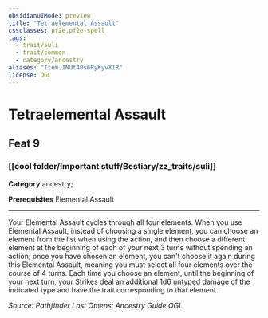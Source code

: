```yaml
---
obsidianUIMode: preview
title: "Tetraelemental Assault"
cssclasses: pf2e,pf2e-spell
tags:
  - trait/suli
  - trait/common
  - category/ancestry
aliases: "Item.INUt40s6RyKyvXIR"
license: OGL
---
```

# Tetraelemental Assault
## Feat 9
### [[cool folder/Important stuff/Bestiary/zz_traits/suli]]

**Category** ancestry; 



**Prerequisites** Elemental Assault
* * *
Your Elemental Assault cycles through all four elements. When you use Elemental Assault, instead of choosing a single element, you can choose an element from the list when using the action, and then choose a different element at the beginning of each of your next 3 turns without spending an action; once you have chosen an element, you can't choose it again during this Elemental Assault, meaning you must select all four elements over the course of 4 turns. Each time you choose an element, until the beginning of your next turn, your Strikes deal an additional 1d6 untyped damage of the indicated type and have the trait corresponding to that element.

*Source: Pathfinder Lost Omens: Ancestry Guide*
*OGL*
